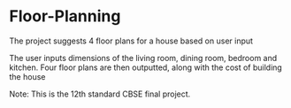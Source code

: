 # Floor-Planning

The project suggests 4 floor plans for a house based on user input

The user inputs dimensions of the living room, dining room, bedroom and kitchen. Four floor plans
are then outputted, along with the cost of building the house

Note: This is the 12th standard CBSE final project.
